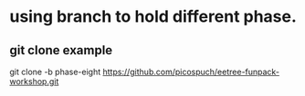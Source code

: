 # using branch to hold different phase.

## git clone example

git clone -b phase-eight https://github.com/picospuch/eetree-funpack-workshop.git


